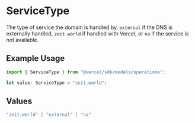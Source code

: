 # ServiceType

The type of service the domain is handled by. `external` if the DNS is externally handled, `zeit.world` if handled with Vercel, or `na` if the service is not available.

## Example Usage

```typescript
import { ServiceType } from "@vercel/sdk/models/operations";

let value: ServiceType = "zeit.world";
```

## Values

```typescript
"zeit.world" | "external" | "na"
```